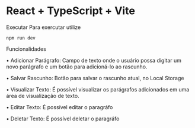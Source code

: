 # React + TypeScript + Vite

Executar 
  Para exercutar utilize
  
  ` npm run dev `

Funcionalidades 

• Adicionar Parágrafo: Campo de texto onde o usuário possa digitar um novo parágrafo e um botão para adicioná-lo ao rascunho.

• Salvar Rascunho: Botão para salvar o rascunho atual, no Local Storage

• Visualizar Texto: É possível visualizar os parágrafos adicionados em uma área de visualização de texto.

• Editar Texto: É possível editar o paragráfo

• Deletar Texto: É possível deletar o paragráfo
